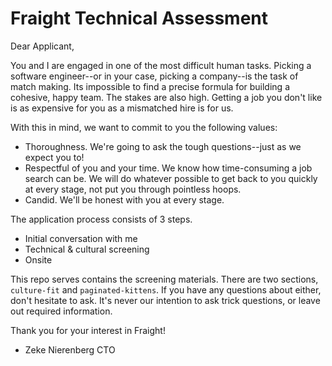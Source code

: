 # Fraight Technical Assessment

Dear Applicant,

You and I are engaged in one of the most difficult human tasks. Picking a software engineer--or in your case, picking a company--is the task of match making. Its impossible to find a precise formula for building a cohesive, happy team. The stakes are also high. Getting a job you don't like is as expensive for you as a mismatched hire is for us.

With this in mind, we want to commit to you the following values:
- Thoroughness. We're going to ask the tough questions--just as we expect you to!
- Respectful of you and your time. We know how time-consuming a job search can be. We will do whatever possible to get back to you quickly at every stage, not put you through pointless hoops.
- Candid. We'll be honest with you at every stage.

The application process consists of 3 steps.

- Initial conversation with me
- Technical & cultural screening
- Onsite

This repo serves contains the screening materials. There are two sections, `culture-fit` and `paginated-kittens`. If you have any questions about either, don't hesitate to ask. It's never our intention to ask trick questions, or leave out required information.

Thank you for your interest in Fraight!

- Zeke Nierenberg
CTO